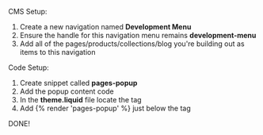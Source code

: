 CMS Setup:

1. Create a new navigation named **Development Menu**
2. Ensure the handle for this navigation menu remains **development-menu**
3. Add all of the pages/products/collections/blog you're building out as items to this navigation

Code Setup:

1. Create snippet called **pages-popup**
2. Add the popup content code
3. In the **theme.liquid** file locate the **<body>** tag
4. Add {% render 'pages-popup' %} just below the **<body>** tag
   
DONE!

